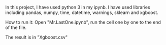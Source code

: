 In this project, I have used python 3 in my ipynb. I have used libraries including pandas, numpy, time, 
datetime, warnings, sklearn and xgboost.

How to run it: 
  Open "Mr.LastOne.ipynb", run the cell one by one to the end of the file.

The result is in "Xgboost.csv"
